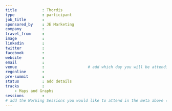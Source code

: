 ```yaml
---
title           : Thordis
type            : participant
job_title       :
sponsored_by    : JE Marketing
company         :
travel_from     :
image           :
linkedin        :
twitter         :
facebook        :
website         :
email           :
venue           :                   # add which day you will be attending: Mon, Tue, Wed, Thu, Fri
regonline       :
pre-summit      :
status          : add details
tracks          :
    - Maps and Graphs
sessions        :
# add the Working Sessions you would like to attend in the meta above (use the session's title) e.g. sessions (one per line): -Security Playbooks Diagrams -Hackathon Daily Sessions
---
```


<!-- put more details about participant here -->

